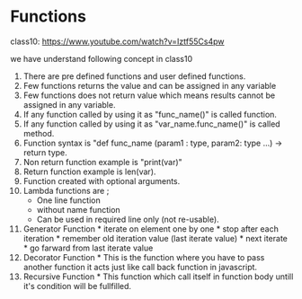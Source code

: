# Functions

class10: https://www.youtube.com/watch?v=Iztf55Cs4pw

we have understand following concept in class10

1. There are pre defined functions and user defined functions.
2. Few functions returns the value and can be assigned in any variable
3. Few functions does not return value which means results cannot be assigned in any variable.
4. If any function called by using it as "func_name()" is called function.
5. If any function called by using it as "var_name.func_name()" is called method.
6. Function syntax is "def func_name (param1 : type, param2: type ...) -> return type.
7. Non return function example is "print(var)"
8. Return function example is len(var).
9. Function created with optional arguments.
10. Lambda functions are ;
    * One line function
    * without name function
    * Can be used in required line only (not re-usable).
11. Generator Function
        * iterate on element one by one
        * stop after each iteration
        * remember old iteration value (last iterate value)
        * next iterate
        * go farward from last iterate value
12. Decorator Function
        * This is the function where you have to pass another function it acts just like call back function in javascript.
13. Recursive Function
        *  This function which call itself in function body untill it's condition will be fullfilled.



